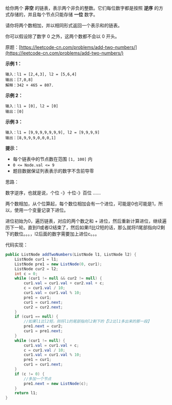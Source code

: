 给你两个 **非空** 的链表，表示两个非负的整数。它们每位数字都是按照 **逆序** 的方式存储的，并且每个节点只能存储 **一位** 数字。

请你将两个数相加，并以相同形式返回一个表示和的链表。

你可以假设除了数字 0 之外，这两个数都不会以 0 开头。

原题：[https://leetcode-cn.com/problems/add-two-numbers/](https://leetcode-cn.com/problems/add-two-numbers/)

**示例 1：**

```
输入：l1 = [2,4,3], l2 = [5,6,4]
输出：[7,0,8]
解释：342 + 465 = 807.
```

**示例 2：**

```
输入：l1 = [0], l2 = [0]
输出：[0]
```

**示例 3：**

```
输入：l1 = [9,9,9,9,9,9,9], l2 = [9,9,9,9]
输出：[8,9,9,9,0,0,0,1]
```

**提示：**

- 每个链表中的节点数在范围 `[1, 100]` 内
- `0 <= Node.val <= 9`
- 题目数据保证列表表示的数字不含前导零

思路：

数字逆序，也就是说，个位 -》十位-》百位  ......

两个数相加，从个位算起，每个数位相加会有一个进位，可能是0也可能是1，所以，使用一个变量记录下进位。

进位初始为0，遍历链表，对应的两个数之和 + 进位，然后重新计算进位，继续遍历下一轮。直到l1或者l2结束了，然后如果l1比l2短的话，那么就将l1尾部指向l2剩下的数位。。。，l2后面的数字需要加上进位c。。。



代码实现：

```java
public ListNode addTwoNumbers(ListNode l1, ListNode l2) {
    ListNode cur1 = l1;
    ListNode pre1 = new ListNode(0, cur1);
    ListNode cur2 = l2;
    int c = 0;
    while (cur1 != null && cur2 != null) {
        cur1.val = cur1.val + cur2.val + c;
        c = cur1.val / 10;
        cur1.val = cur1.val % 10;
        pre1 = cur1;
        cur1 = cur1.next;
        cur2 = cur2.next;
    }
    if (cur1 == null) {
        //如果l1比l2短，则将l1的尾部指向l2剩下的【l2比l1多出来的那一段】
        pre1.next = cur2;
        cur1 = pre1.next;
    }
    while (cur1 != null) {
        cur1.val = cur1.val + c;
        c = cur1.val / 10;
        cur1.val = cur1.val % 10;
        pre1 = cur1;
        cur1 = cur1.next;
    }
    if (c != 0) {
        //多加一个节点
        pre1.next = new ListNode(c);
    }
    return l1;
}
```